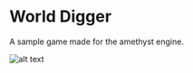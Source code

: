 # World Digger

A sample game made for the amethyst engine.

![alt text](https://files.gitter.im/amethyst/general/YziW/image.png)
